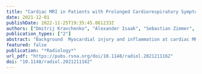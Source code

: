 ```yaml
---
title: "Cardiac MRI in Patients with Prolonged Cardiorespiratory Symptoms                     after Mild to Moderate COVID-19"
date: 2021-12-01
publishDate: 2022-11-25T19:35:45.061233Z
authors: ["Dmitrij Kravchenko", "Alexander Isaak", "Sebastian Zimmer", "Narine Mesropyan", "Matthäus Reinert", "Anton Faron", "Claus C. Pieper", "Annkristin Heine", "Markus Velten", "Jacob Nattermann", "Daniel Kuetting", "Georg D. Duerr", "Ulrike I. Attenberger", "Julian A. Luetkens"]
publication_types: ["2"]
abstract: "Background  Myocardial injury and inflammation at cardiac MRI in patients with COVID-19 have been described in recent publications. Concurrently, a chronic COVID-19 syndrome (CCS) after SARS-CoV-2 infection has been observed and manifests with symptoms such as fatigue and exertional dyspnea.  Purpose  To explore the relationship between CCS and myocardial injury and inflammation as an underlying cause of the persistent complaints in previously healthy individuals.  Materials and Methods  In this prospective study from January 2021 to April 2021, study participants without known cardiac or pulmonary diseases prior to SARS-CoV-2 infection who had persistent CCS symptoms such as fatigue or exertional dyspnea after convalescence and healthy control participants underwent cardiac MRI. The cardiac MRI protocol included evaluating the T1 and T2 relaxation times, extracellular volume, T2 signal intensity ratio, and late gadolinium enhancement (LGE). Student t tests, Mann-Whitney U tests, and χ2 tests were used for statistical analysis.  Results  Forty-one participants with CCS (mean age, 39 years ± 13 [standard deviation]; 18 men) and 42 control participants (mean age, 39 years ± 16; 26 men) were evaluated. The median time between the initial incidence of mild to moderate COVID-19 not requiring hospitalization and undergoing cardiac MRI was 103 days (interquartile range, 88–158 days). Troponin T levels were normal. Parameters indicating myocardial inflammation and edema were comparable between participants with CCS and control participants (T1 relaxation times: 978 msec ± 23 vs 971 msec ± 25 [P = .17]; T2 relaxation times: 53 msec ± 2 vs 52 msec ± 2 [P = .47]; T2 signal intensity ratios: 1.6 ± 0.2 vs 1.6 ± 0.3 [P = .10]). Visible myocardial edema was present in none of the participants. Three of 41 (7%) participants with CCS demonstrated nonischemic LGE, whereas no participants in the control group demonstrated nonischemic LGE (0 of 42 [0%]; P = .07). None of the participants fulfilled the 2018 Lake Louise criteria for the diagnosis of myocarditis.  Conclusion  Individuals with chronic COVID-19 syndrome who did not undergo hospitalization for COVID-19 did not demonstrate signs of active myocardial injury or inflammation at cardiac MRI.  © RSNA, 2021  Online supplemental material is available for this article.  See also the editorial by Lima and Bluemke in this issue."
featured: false
publication: "*Radiology*"
url_pdf: "https://pubs.rsna.org/doi/10.1148/radiol.2021211162"
doi: "10.1148/radiol.2021211162"
---
```


